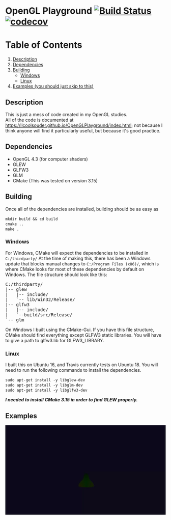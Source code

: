 # OpenGL Playground [![Build Status](https://travis-ci.org/Llcoolsouder/OpenGLPlayground.svg?branch=master)](https://travis-ci.org/Llcoolsouder/OpenGLPlayground) [![codecov](https://codecov.io/gh/Llcoolsouder/OpenGLPlayground/branch/master/graph/badge.svg)](https://codecov.io/gh/Llcoolsouder/OpenGLPlayground)

# Table of Contents
1. [Description](#description)
2. [Dependencies](#dependencies)
3. [Building](#building)
    - [Windows](#windows)
    - [Linux](#linux)
4. [Examples (you should just skip to this)](#examples)


## Description <a name="description"></a>
This is just a mess of code created in my OpenGL studies.  
All of the code is documented at <https://llcoolsouder.github.io/OpenGLPlayground/index.html>;
not because I think anyone will find it particularly useful, but because it's
good practice.

## Dependencies <a name="dependencies"></a>
- OpenGL 4.3 (for computer shaders)
- GLEW
- GLFW3
- GLM
- CMake (This was tested on version 3.15)

## Building <a name="building"></a>

Once all of the dependencies are installed, building should be as easy as
```
mkdir build && cd build
cmake ..
make .
```

### Windows <a name="windows"></a>
For Windows, CMake will expect the dependencies to be installed in `C:/thirdparty/`
At the time of making this, there has been a Windows update that blocks
manual changes to `C:/Program Files (x86)/`, which is where CMake looks for most
of these dependencies by default on Windows. The file structure should look like
this:

<pre>
C:/thirdparty/  
|-- glew  
|   |-- include/  
|   `-- lib/Win32/Release/  
|-- glfw3  
|   |-- include/  
|   `--build/src/Release/  
`-- glm  
</pre>

On Windows I built using the CMake-Gui. If you have this file structure,
CMake should find everything except GLFW3 static libraries. You will have
to give a path to glfw3.lib for GLFW3_LIBRARY.

### Linux <a name="linux"></a>
I built this on Ubuntu 16, and Travis currently tests on Ubuntu 18.
You will need to run the following commands to install the dependencies.
```
sudo apt-get install -y libglew-dev
sudo apt-get install -y libglm-dev
sudo apt-get install -y libglfw3-dev
```
***I needed to install CMake __3.15__ in order to find GLEW properly.***


## Examples <a name="examples"></a>
![alt text](https://github.com/Llcoolsouder/OpenGLPlayground/blob/master/samples/particle_attraction.gif "Particles simulated on compute shaders")
